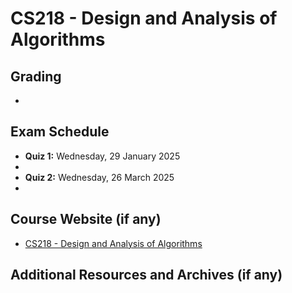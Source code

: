 # CS218 - Design and Analysis of Algorithms

## Grading

- 

## Exam Schedule

- **Quiz 1:** Wednesday, 29 January 2025
- 
- **Quiz 2:** Wednesday, 26 March 2025
- 

## Course Website (if any)

- [CS218 - Design and Analysis of Algorithms](https://www.cse.iitb.ac.in/~rgurjar/CS218-2025/)

## Additional Resources and Archives (if any)
